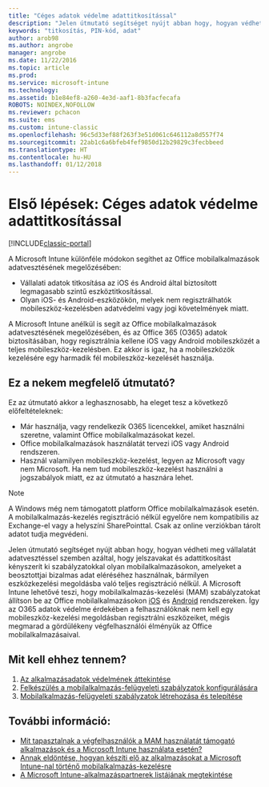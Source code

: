 ```yaml
---
title: "Céges adatok védelme adattitkosítással"
description: "Jelen útmutató segítséget nyújt abban hogy, hogyan védheti meg vállalatát adatvesztéssel szemben azáltal, hogy jelszót és adattitkosítást kényszerít ki egy szabályzattal a mobilalkalmazásokon."
keywords: "titkosítás, PIN-kód, adat"
author: arob98
ms.author: angrobe
manager: angrobe
ms.date: 11/22/2016
ms.topic: article
ms.prod: 
ms.service: microsoft-intune
ms.technology: 
ms.assetid: b1e84ef8-a260-4e3d-aaf1-8b3facfecafa
ROBOTS: NOINDEX,NOFOLLOW
ms.reviewer: pchacon
ms.suite: ems
ms.custom: intune-classic
ms.openlocfilehash: 96c5d33ef88f263f3e51d061c646112a8d557f74
ms.sourcegitcommit: 22ab1c6a6bfeb4fef9850d12b29829c3fecbbeed
ms.translationtype: HT
ms.contentlocale: hu-HU
ms.lasthandoff: 01/12/2018
---
```

# <a name="quick-start-guide-protect-company-data-with-data-encryption"></a>Első lépések: Céges adatok védelme adattitkosítással

[!INCLUDE[classic-portal](../includes/classic-portal.md)]

A Microsoft Intune különféle módokon segíthet az Office mobilalkalmazások adatvesztésének megelőzésében:
- Vállalati adatok titkosítása az iOS és Android által biztosított legmagasabb szintű eszköztitkosítással.
- Olyan iOS- és Android-eszközökön, melyek nem regisztrálhatók mobileszköz-kezelésben adatvédelmi vagy jogi követelmények miatt.

A Microsoft Intune anélkül is segít az Office mobilalkalmazások adatvesztésének megelőzésében, és az Office 365 (O365) adatok biztosításában, hogy regisztrálnia kellene iOS vagy Android mobileszközét a teljes mobileszköz-kezelésben. Ez akkor is igaz, ha a mobileszközök kezelésére egy harmadik fél mobileszköz-kezelését használja.

## <a name="is-this-quick-start-guide-right-for-me"></a>Ez a nekem megfelelő útmutató?
Ez az útmutató akkor a leghasznosabb, ha eleget tesz a következő előfeltételeknek:
- Már használja, vagy rendelkezik O365 licencekkel, amiket használni szeretne, valamint Office mobilalkalmazásokat kezel.
- Office mobilalkalmazások használatát tervezi iOS vagy Android rendszeren.
- Használ valamilyen mobileszköz-kezelést, legyen az Microsoft vagy nem Microsoft. Ha nem tud mobileszköz-kezelést használni a jogszabályok miatt, ez az útmutató a hasznára lehet.

> [!NOTE]
> A Windows még nem támogatott platform Office mobilalkalmazások esetén. A mobilalkalmazás-kezelés regisztráció nélkül egyelőre nem kompatibilis az Exchange-el vagy a helyszíni SharePointtal. Csak az online verziókban tárolt adatot tudja megvédeni.

Jelen útmutató segítséget nyújt abban hogy, hogyan védheti meg vállalatát adatvesztéssel szemben azáltal, hogy jelszavakat és adattitkosítást kényszerít ki szabályzatokkal olyan mobilalkalmazásokon, amelyeket a beosztottjai bizalmas adat eléréséhez használnak, bármilyen eszközkezelési megoldásba való teljes regisztráció nélkül. A Microsoft Intune lehetővé teszi, hogy mobilalkalmazás-kezelési (MAM) szabályzatokat állítson be az Office mobilalkalmazásokon [iOS](https://products.office.com/mobile/office-mobile-apps-for-ios) és [Android](https://products.office.com/mobile/office-mobile-apps-for-android) rendszereken. Így az O365 adatok védelme érdekében a felhasználóknak nem kell egy mobileszköz-kezelési megoldásban regisztrálni eszközeiket, mégis megmarad a gördülékeny végfelhasználói élményük az Office mobilalkalmazásaival.

## <a name="how-do-i-do-it"></a>Mit kell ehhez tennem?
1.  [Az alkalmazásadatok védelmének áttekintése](/intune-classic/deploy-use/protect-app-data-using-mobile-app-management-policies-with-microsoft-intune)
2.  [Felkészülés a mobilalkalmazás-felügyeleti szabályzatok konfigurálására](/intune-classic/deploy-use/get-ready-to-configure-mobile-app-management-policies-with-microsoft-intune)
3.  [Mobilalkalmazás-felügyeleti szabályzatok létrehozása és telepítése](/intune-classic/deploy-use/create-and-deploy-mobile-app-management-policies-with-microsoft-intune)

## <a name="additional-information"></a>További információ:
- [Mit tapasztalnak a végfelhasználók a MAM használatát támogató alkalmazások és a Microsoft Intune használata esetén?](/intune-classic/eploy-use/end-user-experience-for-mam-enabled-apps-with-microsoft-intune)
- [Annak eldöntése, hogyan készíti elő az alkalmazásokat a Microsoft Intune-nal történő mobilalkalmazás-kezelésre](/intune/apps-prepare-mobile-application-management)
- [A Microsoft Intune-alkalmazáspartnerek listájának megtekintése](https://www.microsoft.com/cloud-platform/microsoft-intune-partners)
